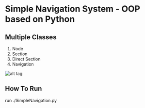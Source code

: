 # Simple Navigation System - OOP based on Python
## Multiple Classes
1. Node <br>
2. Section <br>
3. Direct Section <br>
4. Navigation <br>

![alt tag](https://github.com/orel1212/MyWorks/blob/main/Python/SimpleNavigation/%E2%80%8F%E2%80%8Fexamples.PNG)

## How To Run
run ./SimpleNavigation.py <br>
